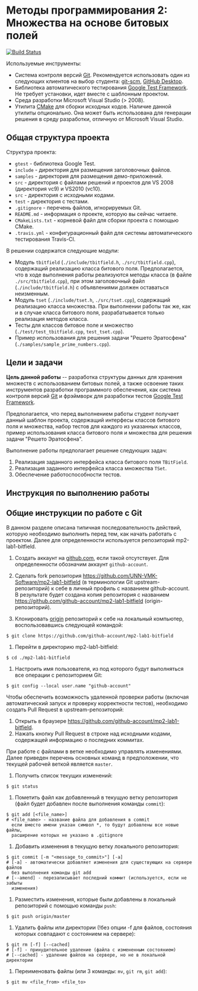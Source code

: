 # Методы программирования 2: Множества на основе битовых полей

[![Build Status](https://travis-ci.org/UNN-VMK-Software/mp2-lab1-bitfield.svg)](https://travis-ci.org/UNN-VMK-Software/mp2-lab1-bitfield)

<!-- TODO

  -

  - Optional
    -

-->

Используемые инструменты:
  
  - Система контроля версий [Git](https://git-scm.com/book/en/v2).
    Рекомендуется использовать один из следующих клиентов на выбор студента:
    [git-scm](https://git-scm.com/downloads), 
    [GitHub Desktop](https://desktop.github.com).
  - Библиотека автоматического тестирования 
    [Google Test Framework](https://code.google.com/p/googletest).
    Не требует установки, идет вместе с шаблонным проектом.
  - Среда разработки Microsoft Visual Studio (> 2008).
  - Утилита [CMake](http://www.cmake.org) для сборки исходных кодов. 
    Наличие данной утилиты опционально. Она может быть использована
    для генерации решения в среду разработки, отличную от Microsoft
    Visual Studio.

## Общая структура проекта

Структура проекта:

  - `gtest` - библиотека Google Test.
  - `include` - директория для размещения заголовочных файлов.
  - `samples` - директория для размещения демо-приложений.
  - `src` - директория с файлами решений и проектов для VS 2008
    (директория vc9) и VS2010 (vc10).
  - `src` - директория с исходными кодами.
  - `test` - директория с тестами.
  - `.gitignore` - перечень файлов, игнорируемых Git.  
  - `README.md` - информация о проекте, которую вы сейчас читаете.
  - `CMakeLists.txt` - корневой файл для сборки проекта с помощью CMake.  
  - `.travis.yml` - конфигурационный файл для системы автоматического
    тестирования Travis-CI.

В решении содержатся следующие модули:
  - Модуль `tbitfield` (`./include/tbitfield.h`, `./src/tbitfield.cpp`),
    содержащий реализацию класса битового поля. Предполагается, что
    в ходе выполнения работы реализуются методы класса (в файле `./src/tbitfield.cpp`),
    при этом заголовочный файл (`./include/tbitfield.h`) с объявлениями
    должен оставаться неизменным.
  - Модуль `tset` (`./include/tset.h`, `./src/tset.cpp`), содержащий
    реализацию класса множества. При выполнении работы так же, как и в случае
    класса битового поля, разрабатывается только реализация методов класса.
  - Тесты для классов битовое поле и множество (`./test/test_tbitfield.cpp`,
    `test_tset.cpp`).
  - Пример использования для решения задачи "Решето Эратосфена"
    (`./samples/sample_prime_numbers.cpp`).
  
## Цели и задачи

__Цель данной работы__ -- разработка структуры данных для хранения множеств
с использованием битовых полей, а также освоение таких инструментов разработки
программного обеспечения, как система контроля версий
[Git](https://git-scm.com/book/en/v2) и фрэймворк для разработки
тестов [Google Test Framework](https://code.google.com/p/googletest).

Предполагается, что перед выполнением работы студент получает данный
шаблон проекта, содержащий интерфесы классов битового поля и множества,
набор тестов для каждого из указанных классов, пример использования
класса битового поля и множества для решения задачи "Решето Эратосфена".

Выполнение работы предполагает решение следующих задач:
  1. Реализация заданного интерфейса класса битового поля `TBitField`.
  1. Реализация заданного интерфейса класса множества `TSet`.
  1. Обеспечение работоспособности тестов.

## Инструкция по выполнению работы

## Общие инструкции по работе с Git

В данном разделе описана типичная последовательность действий, которую 
необходимо выполнить перед тем, как начать работать с проектом. Далее 
для определенности используется репозиторий mp2-lab1-bitfield.

  1. Создать аккаунт на [github.com](https://github.com), если такой
     отсутствует. Для определенности обозначим аккаунт `github-account`.

  1. Сделать fork репозитория
     <https://github.com/UNN-VMK-Software/mp2-lab1-bitfield> (в
     терминологии Git upstream-репозиторий) к себе в личный профиль с названием
     github-account. В результате будет создана копия репозитория с названием
     <https://github.com/github-account/mp2-lab1-bitfield>
     (origin-репозиторий).

  1. Клонировать [origin][origin] репозиторий к себе на локальный компьютер,
     воспользовавшись следующей командой:

  ```
  $ git clone https://github.com/github-account/mp2-lab1-bitfield
  ```

  1. Перейти в директорию mp2-lab1-bitfield:

  ```
  $ cd ./mp2-lab1-bitfield
  ```

  1. Настроить имя пользователя, из под которого будут выполняться все операции
     с репозиторием Git:

  ```
  $ git config --local user.name "github-account"
  ```

Чтобы обеспечить возможность удаленной проверки работы (включая автоматический
запуск и проверку корректности тестов), необходимо создать Pull Request
в upstream-репозиторий:
  1. Открыть в браузере <https://github.com/github-account/mp2-lab1-bitfield>.
  2. Нажать кнопку Pull Request в строке над исходными кодами, содержащей
     информацию о последних коммитах.

При работе с файлами в ветке необходимо управлять изменениями. Далее приведен
перечень основных команд в предположении, что текущей рабочей веткой 
является `master`.

  1. Получить список текущих изменений:
  
  ```
  $ git status
  ```
  
  1. Пометить файл как добавленный в текущую ветку репозитория (файл будет
     добавлен после выполнения команды `commit`):
  
  ```
  $ git add [<file_name>]
  # <file_name> - название файла для добавления в commit
    если вместо имени указан символ *, то будут добавлены все новые файлы, 
    расширение которых не указано в .gitignore
  ```

  1. Добавить изменения в текущую ветку локального репозитория:

  ```  
  $ git commit [-m "<message_to_commit>"] [-a]
  # [-a] - автоматически добавляет изменения для существующих на сервере файлов
    без выполнения команды git add
  # [--amend] - перезаписывает последний коммит (используется, если не забыты
    изменения)
  ```

  1. Разместить изменения, которые были добавлены в локальный репозиторий 
     с помощью команды `push`:

  ```
  $ git push origin/master
  ```

  1. Удалить файлы или директории (!без опции -f для файлов, состояния 
     которых совпадают с состоянием на сервере):

  ```
  $ git rm [-f] [--cached]
  # [-f] - принудительное удаление (файла с измененным состоянием)
  # [--cached] - удаление файлов на сервере, но не в локальной директории
  ```

  1. Переименовать файлы (или 3 команды: `mv`, `git rm`, `git add`):

  ```
  $ git mv <file_from> <file_to>
  ```

<!-- LINKS -->

[origin]: https://github.com/github-account/mp2-lab1-bitfield
